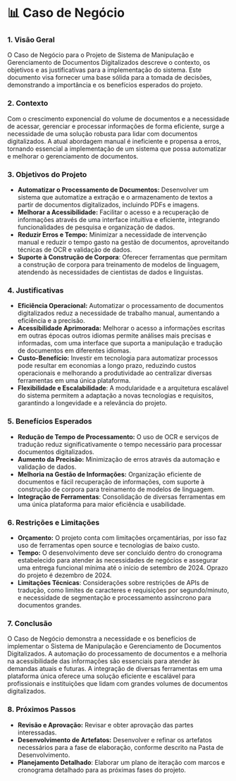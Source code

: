 # 📊 Caso de Negócio

### 1. Visão Geral

O Caso de Negócio para o Projeto de Sistema de Manipulação e Gerenciamento de Documentos Digitalizados descreve o contexto, os objetivos e as justificativas para a implementação do sistema. Este documento visa fornecer uma base sólida para a tomada de decisões, demonstrando a importância e os benefícios esperados do projeto.

### 2. Contexto

Com o crescimento exponencial do volume de documentos e a necessidade de acessar, gerenciar e processar informações de forma eficiente, surge a necessidade de uma solução robusta para lidar com documentos digitalizados. A atual abordagem manual é ineficiente e propensa a erros, tornando essencial a implementação de um sistema que possa automatizar e melhorar o gerenciamento de documentos.

### 3. Objetivos do Projeto

- **Automatizar o Processamento de Documentos:** Desenvolver um sistema que automatize a extração e o armazenamento de textos a partir de documentos digitalizados, incluindo PDFs e imagens.
- **Melhorar a Acessibilidade:** Facilitar o acesso e a recuperação de informações através de uma interface intuitiva e eficiente, integrando funcionalidades de pesquisa e organização de dados.
- **Reduzir Erros e Tempo:** Minimizar a necessidade de intervenção manual e reduzir o tempo gasto na gestão de documentos, aproveitando técnicas de OCR e validação de dados.
- **Suporte à Construção de Corpora**: Oferecer ferramentas que permitam a construção de corpora para treinamento de modelos de linguagem, atendendo às necessidades de cientistas de dados e linguistas.

### 4. Justificativas

- **Eficiência Operacional:** Automatizar o processamento de documentos digitalizados reduz a necessidade de trabalho manual, aumentando a eficiência e a precisão.
- **Acessibilidade Aprimorada:** Melhorar o acesso a informações escritas em outras épocas outros idiomas permite análises mais precisas e informadas, com uma interface que suporta a manipulação e tradução de documentos em diferentes idiomas.
- **Custo-Benefício:** Investir em tecnologia para automatizar processos pode resultar em economias a longo prazo, reduzindo custos operacionais e melhorando a produtividade ao centralizar diversas ferramentas em uma única plataforma.
- **Flexibilidade e Escalabilidade**: A modularidade e a arquitetura escalável do sistema permitem a adaptação a novas tecnologias e requisitos, garantindo a longevidade e a relevância do projeto.

### 5. Benefícios Esperados

- **Redução de Tempo de Processamento:** O uso de OCR e serviços de tradução reduz significativamente o tempo necessário para processar documentos digitalizados.
- **Aumento da Precisão:** Minimização de erros através da automação e validação de dados.
- **Melhoria na Gestão de Informações:** Organização eficiente de documentos e fácil recuperação de informações, com suporte à construção de corpora para treinamento de modelos de linguagem.
- **Integração de Ferramentas**: Consolidação de diversas ferramentas em uma única plataforma para maior eficiência e usabilidade.

### 6. Restrições e Limitações

- **Orçamento:** O projeto conta com limitações orçamentárias, por isso faz uso de ferramentas open source e tecnologias de baixo custo.
- **Tempo:** O desenvolvimento deve ser concluído dentro do cronograma estabelecido para atender às necessidades de negócios e assegurar uma entrega funcional mínima até o início de setembro de 2024. Oprazo do projeto é dezembro de 2024.
- **Limitações Técnicas**: Considerações sobre restrições de APIs de tradução, como limites de caracteres e requisições por segundo/minuto, e necessidade de segmentação e processamento assíncrono para documentos grandes.

### 7. Conclusão

O Caso de Negócio demonstra a necessidade e os benefícios de implementar o Sistema de Manipulação e Gerenciamento de Documentos Digitalizados. A automação do processamento de documentos e a melhoria na acessibilidade das informações são essenciais para atender às demandas atuais e futuras. A integração de diversas ferramentas em uma plataforma única oferece uma solução eficiente e escalável para profissionais e instituições que lidam com grandes volumes de documentos digitalizados.

### 8. Próximos Passos

- **Revisão e Aprovação:** Revisar e obter aprovação das partes interessadas.
- **Desenvolvimento de Artefatos:** Desenvolver e refinar os artefatos necessários para a fase de elaboração, conforme descrito na Pasta de Desenvolvimento.
- **Planejamento Detalhado**: Elaborar um plano de iteração com marcos e cronograma detalhado para as próximas fases do projeto.
